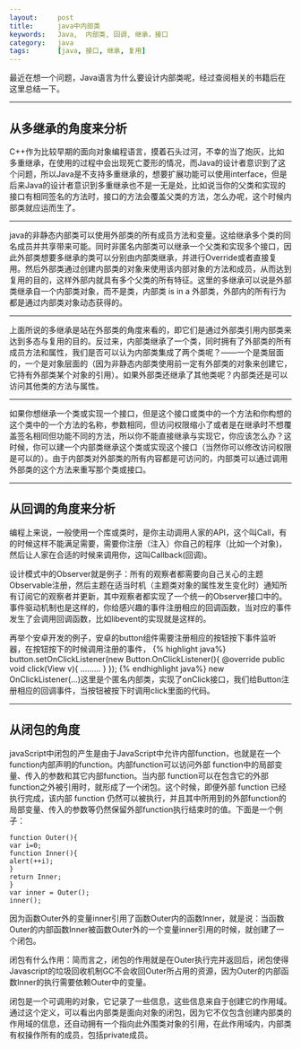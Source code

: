 ```yaml
---
layout:     post
title:      java中内部类
keywords:   Java,  内部类, 回调, 继承，接口
category:   java
tags:		[java, 接口, 继承, 复用]
---
```


最近在想一个问题，Java语言为什么要设计内部类呢，经过查阅相关的书籍后在这里总结一下。

----------
## 从多继承的角度来分析 ##
C++作为比较早期的面向对象编程语言，摸着石头过河，不幸的当了炮灰，比如多重继承，在使用的过程中会出现死亡菱形的情况，而Java的设计者意识到了这个问题，所以Java是不支持多重继承的，想要扩展功能可以使用interface，但是后来Java的设计者意识到多重继承也不是一无是处，比如说当你的父类和实现的接口有相同签名的方法时，接口的方法会覆盖父类的方法，怎么办呢，这个时候内部类就应运而生了。

----------
java的非静态内部类可以使用外部类的所有成员方法和变量。这给继承多个类的同名成员并共享带来可能。同时非匿名内部类可以继承一个父类和实现多个接口，因此外部类想要多继承的类可以分别由内部类继承，并进行Override或者直接复用。然后外部类通过创建内部类的对象来使用该内部对象的方法和成员，从而达到复用的目的，这样外部内就具有多个父类的所有特征。这里的多继承可以说是外部类继承自一个内部类对象，而不是类，内部类 is in a 外部类，外部内的所有行为都是通过内部类对象动态获得的。

----------
上面所说的多继承是站在外部类的角度来看的，即它们是通过外部类引用内部类来达到多态与复用的目的。反过来，内部类继承了一个类，同时拥有了外部类的所有成员方法和属性，我们是否可以认为内部类集成了两个类呢？——一个是类层面的，一个是对象层面的（因为非静态内部类使用前一定有外部类的对象来创建它，它持有外部类某个对象的引用）。如果外部类还继承了其他类呢？内部类还是可以访问其他类的方法与属性。

----------
如果你想继承一个类或实现一个接口，但是这个接口或类中的一个方法和你构想的这个类中的一个方法的名称，参数相同，但访问权限缩小了或者是在继承时不想覆盖签名相同但功能不同的方法，所以你不能直接继承与实现它，你应该怎么办？这时候，你可以建一个内部类继承这个类或实现这个接口（当然你可以修改访问权限是可以的）。由于内部类对外部类的所有内容都是可访问的，内部类可以通过调用外部类的这个方法来重写那个类或接口。

----------
## 从回调的角度来分析 ##
编程上来说，一般使用一个库或类时，是你主动调用人家的API，这个叫Call，有的时候这样不能满足需要，需要你注册（注入）你自己的程序（比如一个对象)，然后让人家在合适的时候来调用你，这叫Callback(回调)。

设计模式中的Observer就是例子：所有的观察者都需要向自己关心的主题Observable注册，然后主题在适当时机（主题类对象的属性发生变化时）通知所有订阅它的观察者并更新，其中观察者都实现了一个统一的Observer接口中的。事件驱动机制也是这样的，你给感兴趣的事件注册相应的回调函数，当对应的事件发生了会调用回调函数，比如libevent的实现就是这样的。

再举个安卓开发的例子，安卓的button组件需要注册相应的按钮按下事件监听器，在按钮按下的时候调用注册的事件，
    {% highlight java%}
    button.setOnClickListener(new Button.OnClickListener(){
    	@override
    	public void click(View v){
    	.........
    	}
    	});
 {% endhighlight java%}
new OnClickListener(...)这里是个匿名内部类，实现了onClick接口，我们给Button注册相应的回调事件，当按钮被按下时调用click里面的代码。


----------
## 从闭包的角度 ##
javaScript中闭包的产生是由于JavaScript中允许内部function，也就是在一个function内部声明的function。内部function可以访问外部 function中的局部变量、传入的参数和其它内部function。当内部 function可以在包含它的外部 function之外被引用时，就形成了一个闭包。这个时候，即便外部 function 已经执行完成，该内部 function 仍然可以被执行，并且其中所用到的外部function的局部变量、传入的参数等仍然保留外部function执行结束时的值。下面是一个例子：

    function Outer(){  
    var i=0;  
    function Inner(){  
    alert(++i);  
    }  
    return Inner;  
    }  
    var inner = Outer();  
    inner();  
 
因为函数Outer外的变量inner引用了函数Outer内的函数Inner，就是说：当函数Outer的内部函数Inner被函数Outer外的一个变量inner引用的时候，就创建了一个闭包。

闭包有什么作用：简而言之，闭包的作用就是在Outer执行完并返回后，闭包使得Javascript的垃圾回收机制GC不会收回Outer所占用的资源，因为Outer的内部函数Inner的执行需要依赖Outer中的变量。

闭包是一个可调用的对象，它记录了一些信息，这些信息来自于创建它的作用域。通过这个定义，可以看出内部类是面向对象的闭包，因为它不仅包含创建内部类的作用域的信息，还自动拥有一个指向此外围类对象的引用，在此作用域内，内部类有权操作所有的成员，包括private成员。
